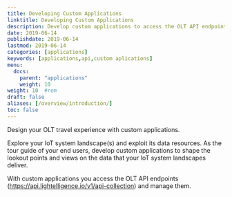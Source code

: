 ```yaml
---
title: Developing Custom Applications
linktitle: Developing Custom Applications
description: Develop custom applications to access the OLT API endpoints.
date: 2019-06-14
publishdate: 2019-06-14
lastmod: 2019-06-14
categories: [applications]
keywords: [applications,api,custom aplications]
menu:
  docs:
    parent: "applications"
    weight: 10
weight: 10	#rem
draft: false
aliases: [/overview/introduction/]
toc: false
---
```


Design your OLT travel experience with custom applications. 

Explore your IoT system landscape(s) and exploit its data resources. As the tour guide of your end users, develop custom applications to shape the lookout points and views on the data that your IoT system landscapes deliver. 

With custom applications you access the OLT API endpoints (https://api.lightelligence.io/v1/api-collection) and manage them.




	







